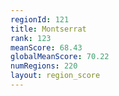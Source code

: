 ```yaml
---
regionId: 121
title: Montserrat
rank: 123
meanScore: 68.43
globalMeanScore: 70.22
numRegions: 220
layout: region_score
---
```

